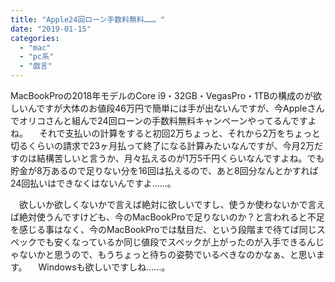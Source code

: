 ```yaml
---
title: "Apple24回ローン手数料無料……。"
date: "2019-01-15"
categories: 
  - "mac"
  - "pc系"
  - "戯言"
---
```


MacBookProの2018年モデルのCore i9・32GB・VegasPro・1TBの構成のが欲しいんですが大体のお値段46万円で簡単には手が出ないんですが、今Appleさんでオリコさんと組んで24回ローンの手数料無料キャンペーンやってるんですよね。 　それで支払いの計算をすると初回2万ちょっと、それから2万をちょっと切るくらいの請求で23ヶ月払って終了になる計算みたいなんですが、今月2万だすのは結構苦しいと言うか、月々払えるのが1万5千円くらいなんですよね。でも貯金が8万あるので足りない分を16回は払えるので、あと8回分なんとかすれば24回払いはできなくはないんですよ……。

　欲しいか欲しくないかで言えば絶対に欲しいですし、使うか使わないかで言えば絶対使うんですけども、今のMacBookProで足りないのか？と言われると不足を感じる事はなく、今のMacBookProでは駄目だ、という段階まで待てば同じスペックでも安くなっているか同じ値段でスペックが上がったのが入手できるんじゃないかと思うので、もうちょっと待ちの姿勢でいるべきなのかなぁ、と思います。 　Windowsも欲しいですしね……。
